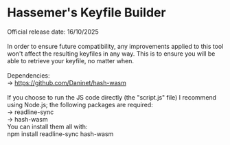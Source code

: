 # Hassemer's Keyfile Builder

Official release date: 16/10/2025
<br>
<br>
In order to ensure future compatibility, any improvements applied to this tool won't affect the resulting keyfiles in any way. This is to ensure you will be able to retrieve your keyfile, no matter when.
<br>
<br>
Dependencies:<br>
→ https://github.com/Daninet/hash-wasm<br>
<br>
If you choose to run the JS code directly (the "script.js" file) I recommend using Node.js; the following packages are required:<br>
→ readline-sync<br>
→ hash-wasm<br>
You can install them all with:<br>
npm install readline-sync hash-wasm<br>
